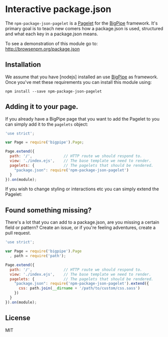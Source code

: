 # Interactive package.json

The `npm-package-json-pagelet` is a [Pagelet] for the [BigPipe] framework. It's
primary goal is to teach new comers how a package.json is used, structured and
what each key in a package.json means.

To see a demonstration of this module go to: http://browsenpm.org/package.json

## Installation

We assume that you have [nodejs] installed an use [BigPipe] as framework. Once
you've met these requirements you can install this module using:

```
npm install --save npm-package-json-pagelet
```

## Adding it to your page.

If you already have a BigPipe page that you want to add the Pagelet to you can
simply add it to the `pagelets` object:

```js
'use strict';

var Page = require('bigpipe').Page;

Page.extend({
  path: '/',              // HTTP route we should respond to.
  view: './index.ejs',    // The base template we need to render.
  pagelets: {             // The pagelets that should be rendered.
    "package.json": require('npm-package-json-pagelet')
  }
}).on(module);
```

If you wish to change styling or interactions etc you can simply extend the
Pagelet:

## Found something missing?

There's a lot that you can add to a package.json, are you missing a certain
field or pattern? Create an issue, or if you're feeling adventures, create
a pull request.

```js
'use strict';

var Page = require('bigpipe').Page
  , path = require('path');

Page.extend({
  path: '/',              // HTTP route we should respond to.
  view: './index.ejs',    // The base template we need to render.
  pagelets: {             // The pagelets that should be rendered.
    "package.json": require('npm-package-json-pagelet').extend({
      css: path.join(__dirname + '/path/to/custom/css.sass')
    })
  }
}).on(module);
```

## License

MIT

[Pagelet]: https://github.com/bigpipe/pagelet
[BigPipe]: https://github.com/bigpipe/bigpipe
